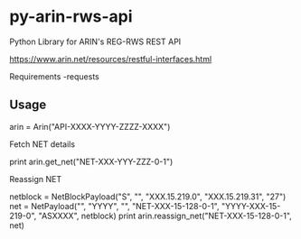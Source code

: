 py-arin-rws-api
===============

Python Library for ARIN's REG-RWS REST API

https://www.arin.net/resources/restful-interfaces.html

Requirements
-requests

Usage
---
arin = Arin("API-XXXX-YYYY-ZZZZ-XXXX")

Fetch NET details

print arin.get_net("NET-XXX-YYY-ZZZ-0-1")

Reassign NET

netblock = NetBlockPayload("S", "", "XXX.15.219.0", "XXX.15.219.31", "27")
net = NetPayload("", "YYYY", "", "NET-XXX-15-128-0-1", "YYYY-XXX-15-219-0", "ASXXXX", netblock)
print arin.reassign_net("NET-XXX-15-128-0-1", net)
